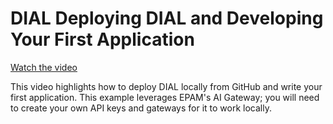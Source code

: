 # DIAL Deploying DIAL and Developing Your First Application

[Watch the video](https://youtu.be/-mfFXnHeiMc)

This video highlights how to deploy DIAL locally from GitHub and write your first application. This example leverages EPAM's AI Gateway; you will need to create your own API keys and gateways for it to work locally.
